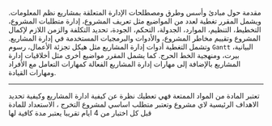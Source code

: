 مقدمة حول مبادئ وأسس وطرق ومصطلحات الإدارة المتعلقة بمشاريع نظم المعلومات. ويشمل المقرر تغطية لعدد من المواضيع مثل تعريف
المشروع، إدارة متطلبات المشروع، التخطيط، التنظيم، الموارد، الجدولة، التحكم، الجودة، تحديد التكلفة والزمن اللازم لإكمال
المشروع وتقييم مخاطر المشروع، والأدوات والبرمجيات المستخدمة في إدارة المشاريع. وتشمل التغطية أدوات إدارة المشاريع مثل
هيكل تجزئة الأعمال، رسوم `Gantt` البيانية، بيرت، ومنهجية الخط الحرج. كما يشمل المقرر مواضيع أخرى مثل أخلاقيات إدارة
المشاريع بالإضافة إلى مهارات إدارة المشاريع الفعالة كمهارات التعامل مع الأفراد ومهارات القيادة.

---
تعتبر المادة من المواد الممتعة فهي تعطيك نظرة عن كيفية ادارة المشاريع وكيفية تحديد الاهداف الرئيسية لاي مشروع وتعتبر
متطلب اساسي لمشروع التخرج ، الاستعداد للمادة قبل كل اختبار من 4 ايام تقريبا يعتبر مدة كافية لها
